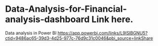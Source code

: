 # Data-Analysis-for-Financial-analysis-dashboard Link here.
Data analysis in Power BI
https://app.powerbi.com/links/L9lSlBGNU5?ctid=9486ac65-39d3-4d25-977c-76d9c31c0046&pbi_source=linkShare

